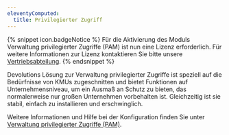 ```yaml
---
eleventyComputed:
  title: Privilegierter Zugriff
---
```

{% snippet icon.badgeNotice %}
Für die Aktivierung des Moduls Verwaltung privilegierter Zugriffe (PAM) ist nun eine Lizenz erforderlich. Für weitere Informationen zur Lizenz kontaktieren Sie bitte unsere [Vertriebsabteilung](mailto:sales@devolutions.net).
{% endsnippet %}

Devolutions Lösung zur Verwaltung privilegierter Zugriffe ist speziell auf die Bedürfnisse von KMUs zugeschnitten und bietet Funktionen auf Unternehmensniveau, um ein Ausmaß an Schutz zu bieten, das normalerweise nur großen Unternehmen vorbehalten ist. Gleichzeitig ist sie stabil, einfach zu installieren und erschwinglich.

Weitere Informationen und Hilfe bei der Konfiguration finden Sie unter [Verwaltung privilegierter Zugriffe (PAM)](/server/privileged-access-management/).
